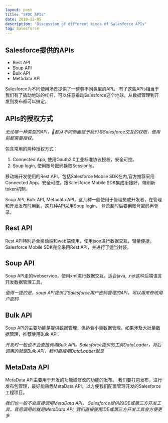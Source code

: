 ```yaml
---
layout: post
title: "SFDC APIs"
date: 2018-12-05 
description: "Discussion of different kinds of Salesforce APIs"
tag: Salesforce
---   
```


## Salesforce提供的APIs

- Rest API
- Soup API
- Bulk API
- Metadata API

Salesforce为不同使用场景提供了一整套不同类型的API。
有了这些APIs相当于我们有了撬动地球的杠杆，可以任意撬动Salesforce这个地球。从数据管理到开发到发布都可以搞定。

## APIs的授权方式

*无论哪一种类型的API，都从不同侧面赋予我们与Salesforce交互的权限，使用前都需要授权。*

包含常用的两种授权方式：

1. Connected App, 使用Oauth2.0工业标准协议授权，安全可控。
2. Soup login, 使用账号密码换取SessionId。

移动端开发使用的Rest API，包括Salesforce Mobile SDK在内,官方推荐采用Connected App。安全可控，跟Salesforce Mobile SDK集成衔接好，带刷新token机制。

Soup API, Bulk API, Metadata API，这几种一般使用于管理员或开发者，在管理和开发发布时用到。这几种API采用Soup login， 登录超时后要用账号密码再登录。

## Rest API

Rest API特别适合移动端和web端使用，使用json进行数据交互，轻量便捷。
Salesforce Mobile SDK完全采用Rest API，并进行了适当封装。

## Soup API

Soup API走的webservice，使用xml进行数据交互。适合java, .net这种后端语言开发数据管理工具。 

*值得一提的是，soup API提供了Salesforce用户密码管理的API，可以用来修改用户密码*

## Bulk API

Soup API的主要功能是提供数据管理，但适合小量数据管理。如果涉及大批量数据管理，推荐使用Bulk API.

*开发时一般也不会直接调用Bulk API。Salesforce提供的工具DataLoader，背后调用的就是Bulk API，我们直接用DataLoader就是*


## MetaData API

MetaData API主要用于开发的功能或修改的功能的发布。
我们要打包发布，进行发布包管理，最好能熟悉MetaData API。以方便我们配置管理开发的Salesforce工程项目。

*我们也一般不会直接调用MetaData API。 Salesforce提供的IDE或第三方开发工具，背后调用的就是MetaData API, 我们直接使用IDE或第三方开发工具会方便更多*
